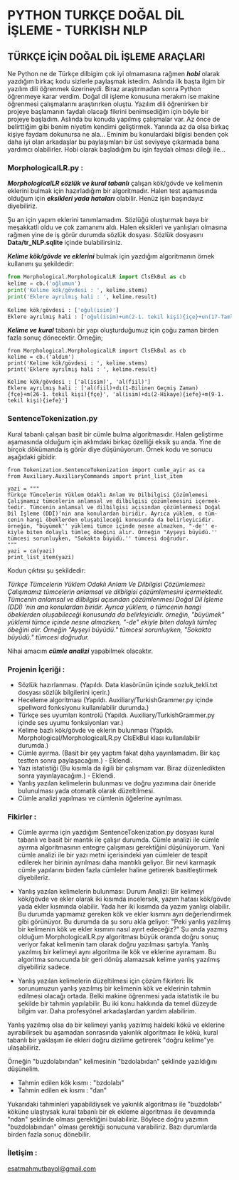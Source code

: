 # PYTHON TURKÇE DOĞAL DİL İŞLEME - TURKISH NLP
## TÜRKÇE İÇİN DOĞAL DİL İŞLEME ARAÇLARI
  
Ne Python ne de Türkçe dilbigim çok iyi olmamasına rağmen ***hobi*** olarak yazdığım birkaç kodu sizlerle paylaşmak istedim. Aslında ilk başta ilgim bir yazılım dili öğrenmek üzerineydi. Biraz araştırmadan sonra Python öğrenmeye karar verdim. Doğal dil işleme konusuna merakım ise makine öğrenmesi çalışmalarını araştırırken oluştu. Yazılım dili öğrenirken bir projeye başlamanın faydalı olacağı fikrini benimsediğim için böyle bir projeye başladım. Aslında bu konuda yapılmış çalışmalar var. Az önce de belirttiğim gibi benim niyetim kendimi geliştirmek. Yanında az da olsa birkaç kişiye faydam dokunursa ne ala...
Eminim bu konulardaki bilgisi benden çok daha iyi olan arkadaşlar bu paylaşımları bir üst seviyeye çıkarmada bana yardımcı olabilirler. 
Hobi olarak başladığım bu işin faydalı olması dileği ile...
  
### MorphologicalLR.py :
  
***MorphologicalLR sözlük ve kural tabanlı*** çalışan kök/gövde ve kelimenin eklerini bulmak için hazırladığım bir algoritmadır. 
Halen test aşamasında olduğum için ***eksikleri yada hataları*** olabilir. Henüz işin başındayız diyebiliriz.
   
Şu an için yapım eklerini tanımlamadım. Sözlüğü oluşturmak baya bir meşakkatli oldu ve çok zamanımı aldı. Halen eksikleri 
ve yanlışları olmasına rağmen yine de iş görür durumda sözlük dosyası. Sözlük dosyasını **Data/tr_NLP.sqlite** içinde 
bulabilirsiniz.
  
***Kelime kök/gövde ve eklerini*** bulmak için yazdığım algoritmanın örnek kullanımı şu şekildedir:
  
``` python
from Morphological.MorphologicalLR import ClsEkBul as cb
kelime = cb.('oğlumun')
print('Kelime kök/gövdesi : ', kelime.stems)
print('Eklere ayrılmış hali : ', kelime.result)
  
Kelime kök/gövdesi : ['oğul(isim)']
Eklere ayrılmış hali : ['oğul(isim)+um(2-1. tekil kişi){içe}+un(17-Tamlama eki){içe}']
```
  
***Kelime ve kural*** tabanlı bir yapı oluşturduğumuz için çoğu zaman birden fazla sonuç dönecektir. Örneğin;
  
```
from Morphological.MorphologicalLR import ClsEkBul as cb
kelime = cb.('aldım')
print('Kelime kök/gövdesi : ', kelime.stems)
print('Eklere ayrılmış hali : ', kelime.result)
  
Kelime kök/gövdesi : ['al(isim)', 'al(fiil)']
Eklere ayrılmış hali : ['al(fiil)+dı(1-Bilinen Geçmiş Zaman){fçe}+m(26-1. tekil kişi){fçe}', 'al(isim)+dı(2-Hikaye){iefe}+m(9-1. tekil kişi){iefe}']
```
  
### SentenceTokenization.py
  
Kural tabanlı çalışan basit bir cümle bulma algoritmasıdır. Halen geliştirme aşamasında olduğum için aklımdaki birkaç özelliği eksik şu anda. Yine de birçok dökümanda iş görür diye düşünüyorum. Örnek kodu ve sonucu aşağıdaki gibidir.
  
```
from Tokenization.SentenceTokenization import cumle_ayir as ca
from Auxiliary.AuxiliaryCommands import print_list_item

yazi = """
Türkçe Tümcelerin Yüklem Odaklı Anlam Ve Dilbilgisi Çözümlemesi
Çalışmamız tümcelerin anlamsal ve dilbilgisi çözümlemesini içermek-
tedir. Tümcenin anlamsal ve dilbilgisi açısından çözümlenmesi Doğal 
Dil İşleme (DDİ)’nin ana konulardan biridir. Ayrıca yüklem, o tüm-
cenin hangi öbeklerden oluşabileceği konusunda da belirleyicidir. 
örneğin, "büyümek'' yüklemi tümce içinde nesne almazken, "-de'' e-
kiyle biten dolaylı tümleç öbeğini alır. Örneğin "Ayşeyi büyüdü.'' 
tümcesi sorunluyken, "Sokakta büyüdü.'' tümcesi doğrudur.
"""
yazi = ca(yazi)
print_list_item(yazi)
```
  
Kodun çıktısı şu şekildedir:
  
*Türkçe Tümcelerin Yüklem Odaklı Anlam Ve Dilbilgisi Çözümlemesi:
Çalışmamız tümcelerin anlamsal ve dilbilgisi çözümlemesini içermektedir.
Tümcenin anlamsal ve dilbilgisi açısından çözümlenmesi Doğal Dil İşleme (DDİ) 'nin ana konulardan biridir.
Ayrıca yüklem, o tümcenin hangi öbeklerden oluşabileceği konusunda da belirleyicidir.
örneğin, "büyümek" yüklemi tümce içinde nesne almazken, "-de" ekiyle biten dolaylı tümleç öbeğini alır.
Örneğin "Ayşeyi büyüdü." tümcesi sorunluyken, "Sokakta büyüdü." tümcesi doğrudur.*
  
Nihai amacım ***cümle analizi*** yapabilmek olacaktır.
  
### Projenin İçeriği :
  
- Sözlük hazırlanması. (Yapıldı. Data klasörünün içinde sozluk_tekli.txt dosyası sözlük bilgilerini içerir.)
- Heceleme algoritması (Yapıldı. Auxiliary/TurkishGrammer.py içinde spellword fonksiyonu kullanılabilir durumda.)
- Türkçe ses uyumları kontrolü (Yapıldı. Auxiliary/TurkishGrammer.py içinde ses uyumu fonksiyonları var.)
- Kelime bazlı kök/gövde ve eklerin bulunması (Yapıldı. Morphological/MorphologicalLR.py ClsEkBul klası kullanılabilir durumda.)
- Cümle ayırma. (Basit bir şey yaptım fakat daha yayınlamadım. Bir kaç testten sonra paylaşacağım.) - Eklendi.
- Yazı istatistiği (Bu kısımla da ilgili bir çalışmam var. Biraz düzenledikten sonra yayınlayacağım.) - Eklendi.
- Yanlış yazılan kelimelerin bulunması ve doğru yazımına dair öneride bulunulması yada otomatik olarak düzeltilmesi.
- Cümle analizi yapılması ve cümlenin öğelerine ayrılması.
  
### Fikirler :
  
* Cümle ayırma için yazdığım SentenceTokenization.py dosyası kural tabanlı ve basit bir mantık ile çalışır durumda. Cümle analizi ile cümle ayırma algoritmasının entegre çalışması gerektiğini düşünüyorum. Yani cümle analizi ile bir yazı metni içerisindeki yan cümleler de tespit edilerek her birinin ayrılması daha mantıklı geliyor. Bir nevi karmaşık cümle yapılarını birden fazla cümleler haline getirerek basitleştirmek diyebileriz.

* Yanlış yazılan kelimelerin bulunması:
Durum Analizi:
Bir kelimeyi kök/gövde ve ekler olarak iki kısımda incelersek, yazım hatası kök/gövde yada ekler kısmında olabilir. Yada her iki kısımda da yazım yanlışı olabilir. Bu durumda yapmamız gereken kök ve ekler kısmını ayrı değerlendirmek gibi görünüyor. Bu durumda da şu soru akla geliyor: 
"Peki yanlış yazılmış bir kelimenin kök ve ekler kısmını nasıl ayırt edeceğiz?"
Şu anda yazmış olduğum MorphologicalLR.py algoritması büyük oranda doğru sonuç veriyor fakat kelimenin tam olarak doğru yazılması şartıyla. Yanlış yazılmış bir kelimeyi aynı algoritma ile kök ve eklerine ayıramam. Bu algoritma sonucunda bir geri dönüş alamazsak kelime yanlış yazılmış diyebiliriz sadece. 

* Yanlış yazılan kelimelerin düzeltilmesi için çözüm fikirleri: 
İlk sorunumuzun yanlış yazılmış bir kelimenin kök ve eklerinin tahmin edilmesi olacağı ortada. Belki makine öğrenmesi yada istatistik ile bu şekilde bir tahmin yapılabilir. Bu iki konu hakkında da temel düzeyde bilgim var. Daha profesyönel arkadaşlardan yardım alabilirim.

Yanlış yazılmış olsa da bir kelimeyi yanlış yazılmış haldeki kökü ve eklerine ayırabilirsek bu aşamadan sonrasında yakınlık algoritması ile kökü, kural tabanlı bir yaklaşım ile ekleri doğru dizilime getirerek "doğru kelime"ye ulaşabiliriz.

Örneğin "buzdolabından" kelimesinin "bzdolabıdan" şeklinde yazıldığını düşünelim.

* Tahmin edilen kök kısmı : "bzdolabı"
* Tahmin edilen ek kısmı : "dan"

Yukarıdaki tahminleri yapabildiysek ve yakınlık algoritması ile "buzdolabı" köküne ulaştıysak kural tabanlı bir ek ekleme algoritması ile devamında "ndan" şeklinde olması gerektiğini bulabiliriz. Böylece doğru yazımın "buzdolabından" olması gerektiği sonucuna varabiliriz. Bazı durumlarda birden fazla sonuç dönebilir.

### İletişim :
esatmahmutbayol@gmail.com
